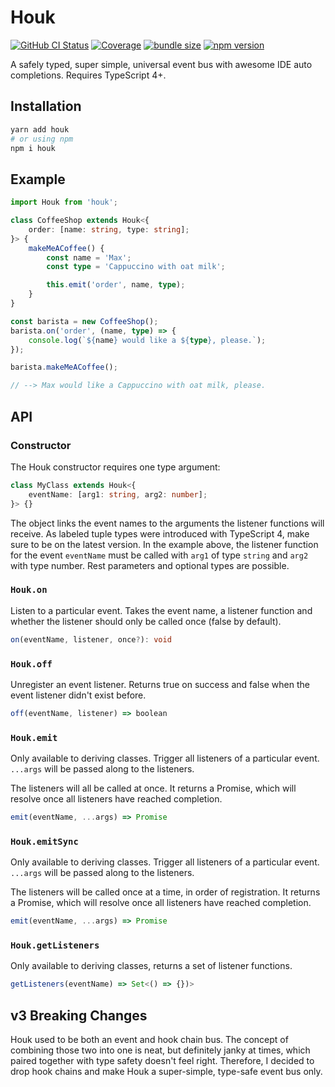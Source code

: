 # Houk

[![GitHub CI Status](https://img.shields.io/github/workflow/status/krmax44/houk/build/master)](https://github.com/krmax44/houk/actions/)
[![Coverage](https://gitlab.com/krmax44/houk/badges/master/coverage.svg?style=flat)](https://gitlab.com/krmax44/houk/pipelines)
[![bundle size](https://img.shields.io/bundlephobia/minzip/houk)](https://bundlephobia.com/result?p=houk)
[![npm version](https://img.shields.io/npm/v/houk)](https://www.npmjs.com/package/houk)

A safely typed, super simple, universal event bus with awesome IDE auto completions. Requires TypeScript 4+.

## Installation

```bash
yarn add houk
# or using npm
npm i houk
```

## Example

```ts
import Houk from 'houk';

class CoffeeShop extends Houk<{
	order: [name: string, type: string];
}> {
	makeMeACoffee() {
		const name = 'Max';
		const type = 'Cappuccino with oat milk';

		this.emit('order', name, type);
	}
}

const barista = new CoffeeShop();
barista.on('order', (name, type) => {
	console.log(`${name} would like a ${type}, please.`);
});

barista.makeMeACoffee();

// --> Max would like a Cappuccino with oat milk, please.
```

## API

### Constructor

The Houk constructor requires one type argument:

```ts
class MyClass extends Houk<{
	eventName: [arg1: string, arg2: number];
}> {}
```

The object links the event names to the arguments the listener functions will receive. As labeled tuple types were introduced with TypeScript 4, make sure to be on the latest version.
In the example above, the listener function for the event `eventName` must be called with `arg1` of type `string` and `arg2` with type number. Rest parameters and optional types are possible.

### `Houk.on`

Listen to a particular event. Takes the event name, a listener function and whether the listener should only be called once (false by default).

```ts
on(eventName, listener, once?): void
```

### `Houk.off`

Unregister an event listener. Returns true on success and false when the event listener didn't exist before.

```ts
off(eventName, listener) => boolean
```

### `Houk.emit`

Only available to deriving classes. Trigger all listeners of a particular event. `...args` will be passed along to the listeners.

The listeners will all be called at once. It returns a Promise, which will resolve once all listeners have reached completion.

```ts
emit(eventName, ...args) => Promise
```

### `Houk.emitSync`

Only available to deriving classes. Trigger all listeners of a particular event. `...args` will be passed along to the listeners.

The listeners will be called once at a time, in order of registration. It returns a Promise, which will resolve once all listeners have reached completion.

```ts
emit(eventName, ...args) => Promise
```

### `Houk.getListeners`

Only available to deriving classes, returns a set of listener functions.

```ts
getListeners(eventName) => Set<() => {})>
```

## v3 Breaking Changes

Houk used to be both an event and hook chain bus. The concept of combining those two into one is neat, but definitely janky at times, which paired together with type safety doesn't feel right. Therefore, I decided to drop hook chains and make Houk a super-simple, type-safe event bus only.
